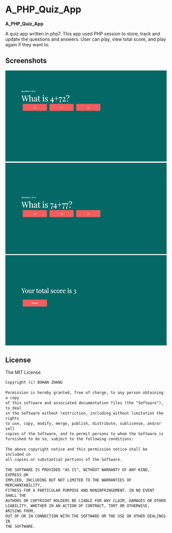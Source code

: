# A_PHP_Quiz_App

**A_PHP_Quiz_App** 

A quiz app written in php7. This app used PHP session to store, track and update the questions and answers. User can play, view total score, and play again if they want to.

## Screenshots

<img src='./screenshots/1.png' title='screenshot' width='' alt='screenshot' />

<img src='./screenshots/2.png' title='screenshot' width='' alt='screenshot' />

<img src='./screenshots/3.png' title='screenshot' width='' alt='screenshot' />


## License

   The MIT License

    Copyright (c) BOHAN ZHANG

    Permission is hereby granted, free of charge, to any person obtaining a copy
    of this software and associated documentation files (the "Software"), to deal
    in the Software without restriction, including without limitation the rights
    to use, copy, modify, merge, publish, distribute, sublicense, and/or sell
    copies of the Software, and to permit persons to whom the Software is
    furnished to do so, subject to the following conditions:

    The above copyright notice and this permission notice shall be included in
    all copies or substantial portions of the Software.

    THE SOFTWARE IS PROVIDED "AS IS", WITHOUT WARRANTY OF ANY KIND, EXPRESS OR
    IMPLIED, INCLUDING BUT NOT LIMITED TO THE WARRANTIES OF MERCHANTABILITY,
    FITNESS FOR A PARTICULAR PURPOSE AND NONINFRINGEMENT. IN NO EVENT SHALL THE
    AUTHORS OR COPYRIGHT HOLDERS BE LIABLE FOR ANY CLAIM, DAMAGES OR OTHER
    LIABILITY, WHETHER IN AN ACTION OF CONTRACT, TORT OR OTHERWISE, ARISING FROM,
    OUT OF OR IN CONNECTION WITH THE SOFTWARE OR THE USE OR OTHER DEALINGS IN
    THE SOFTWARE.